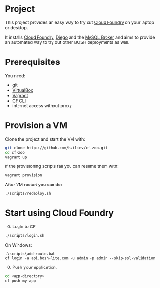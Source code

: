 # Project
This project provides an easy way to try out [Cloud Foundry](https://www.cloudfoundry.org/) on your laptop or desktop. 

It installs [Cloud Foundry](https://github.com/cloudfoundry/cf-release), [Diego](https://github.com/cloudfoundry/diego-release) and the [MySQL Broker](https://github.com/cloudfoundry/cf-mysql-broker) and aims to provide an automated way to try out other BOSH deployments as well.

# Prerequisites

You need:
* git
* [VirtualBox](https://www.virtualbox.org)
* [Vagrant](https://www.vagrantup.com)
* [CF CLI](https://github.com/cloudfoundry/cli#downloads)
* internet access without proxy

# Provision a VM

Clone the project and start the VM with:
```bash
git clone https://github.com/hsiliev/cf-zoo.git
cd cf-zoo
vagrant up
```

If the provisioning scripts fail you can resume them with:
```bash
vagrant provision
```

After VM restart you can do:
```bash
./scripts/redeploy.sh
```

# Start using Cloud Foundry

0. Login to CF

  ```bash
  ./scripts/login.sh
  ```
  
  On Windows:
  
  ```
  .\scripts\add-route.bat
  cf login -a api.bosh-lite.com -u admin -p admin --skip-ssl-validation
  ```

0. Push your application:

  ```bash
  cd <app-directory>
  cf push my-app
  ```
